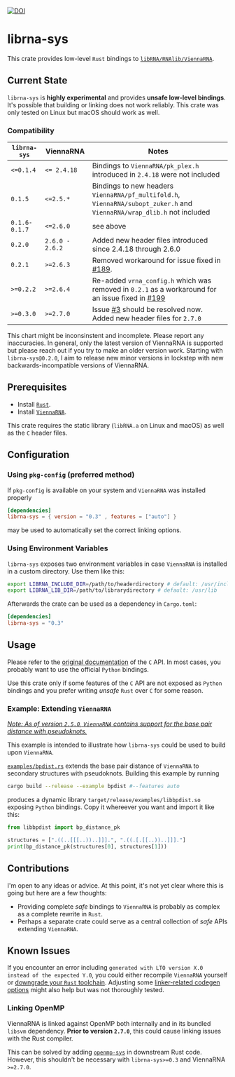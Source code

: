[![DOI](https://zenodo.org/badge/DOI/10.5281/zenodo.12543036.svg)](https://doi.org/10.5281/zenodo.12543036)

# librna-sys

This crate provides low-level `Rust` bindings to [`libRNA/RNAlib/ViennaRNA`](https://www.tbi.univie.ac.at/RNA/).

## Current State

`librna-sys` is **highly experimental** and provides **unsafe low-level bindings**.
It's possible that building or linking does not work reliably. 
This crate was only tested on Linux but macOS should work as well.

### Compatibility

| `librna-sys` | ViennaRNA | Notes |
| ------------ | --------- | ----- |
| `<=0.1.4` | `<= 2.4.18` | Bindings to `ViennaRNA/pk_plex.h` introduced in `2.4.18` were not included |
| `0.1.5` | `<=2.5.*` | Bindings to new headers `ViennaRNA/pf_multifold.h`, `ViennaRNA/subopt_zuker.h` and `ViennaRNA/wrap_dlib.h` not included |
| `0.1.6-0.1.7` | `<=2.6.0` | see above |
| `0.2.0` | `2.6.0 - 2.6.2` | Added new header files introduced since 2.4.18 through 2.6.0 |
| `0.2.1` | `>=2.6.3` | Removed workaround for issue fixed in [#189](https://github.com/ViennaRNA/ViennaRNA/pull/189). |
| `>=0.2.2` | `>=2.6.4` | Re-added `vrna_config.h` which was removed in `0.2.1` as a workaround for an issue fixed in [#199](https://github.com/ViennaRNA/ViennaRNA/pull/199) |
| `>=0.3.0` | `>=2.7.0` | Issue [#3](https://github.com/fncnt/librna-sys/issues/3) should be resolved now. Added new header files for `2.7.0` |

This chart might be inconsinstent and incomplete. Please report any inaccuracies.
In general, only the latest version of ViennaRNA is supported but please reach out if you try to make an older version work.
Starting with `librna-sys@0.2.0`, I aim to release new minor versions in lockstep with new backwards-incompatible versions of ViennaRNA.

## Prerequisites

- Install [`Rust`](https://rustup.rs/).
- Install [`ViennaRNA`](https://www.tbi.univie.ac.at/RNA/#download).

This crate requires the static library (`libRNA.a` on Linux and macOS) as well as the `C` header files.

## Configuration

### Using `pkg-config` (preferred method)

If `pkg-config` is available on your system and `ViennaRNA` was installed properly

```toml
[dependencies]
librna-sys = { version = "0.3" , features = ["auto"] }
```

may be used to automatically set the correct linking options.

### Using Environment Variables

`librna-sys` exposes two environment variables in case `ViennaRNA` is installed in a custom directory.
Use them like this:

```sh
export LIBRNA_INCLUDE_DIR=/path/to/headerdirectory # default: /usr/include
export LIBRNA_LIB_DIR=/path/to/librarydirectory # default: /usr/lib
```

Afterwards the crate can be used as a dependency in `Cargo.toml`:

```toml
[dependencies]
librna-sys = "0.3"
```

## Usage

Please refer to the [original documentation](https://www.tbi.univie.ac.at/RNA/ViennaRNA/doc/html/index.html) of the `C` API.
In most cases, you probably want to use the official `Python` bindings.

Use this crate only if some features of the `C` API are not exposed as `Python` bindings and you prefer writing *unsafe* `Rust` over `C` for some reason.

### Example: Extending `ViennaRNA`

[*Note: As of version `2.5.0`, `ViennaRNA` contains support for the base pair distance with pseudoknots.*](https://github.com/ViennaRNA/ViennaRNA/pull/129)

This example is intended to illustrate how `librna-sys` could be used to build upon `ViennaRNA`.

[`examples/bpdist.rs`](examples/bpdist.rs) extends the base pair distance of `ViennaRNA` to secondary structures with pseudoknots.
Building this example by running

```sh
cargo build --release --example bpdist #--features auto
```

produces a dynamic library `target/release/examples/libbpdist.so` exposing `Python` bindings.
Copy it whereever you want and import it like this:

```python
from libbpdist import bp_distance_pk

structures = [".((..[[[..))..]]].", ".((.[.[[..))..]]]."]
print(bp_distance_pk(structures[0], structures[1]))
```
## Contributions

I'm open to any ideas or advice.
At this point, it's not yet clear where this is going but here are a few thoughts:

- Providing complete *safe* bindings to `ViennaRNA` is probably as complex as a complete rewrite in `Rust`.
- Perhaps a separate crate could serve as a central collection of *safe* APIs extending `ViennaRNA`.

## Known Issues

If you encounter an error including `generated with LTO version X.0 instead of the expected Y.0`,
you could either recompile `ViennaRNA` yourself or [downgrade your `Rust` toolchain](https://doc.rust-lang.org/rustc/linker-plugin-lto.html#toolchain-compatibility).
Adjusting some [linker-related codegen options](https://doc.rust-lang.org/rustc/codegen-options/index.html#linker) might also help but was not thoroughly tested.

### Linking OpenMP

ViennaRNA is linked against OpenMP both internally and in its bundled `libsvm` dependency.
**Prior to version `2.7.0`**, this could cause linking issues with the Rust compiler.

This can be solved by adding [`openmp-sys`](https://crates.io/crates/openmp-sys) in downstream Rust code.
However, this shouldn't be necessary with `librna-sys>=0.3` and ViennaRNA `>=2.7.0`.
